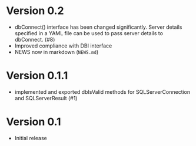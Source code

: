 # Version 0.2

- dbConnect() interface has been changed significantly. Server details specified in a YAML file can be used to pass server details to dbConnect. (#8)
- Improved compliance with DBI interface
- NEWS now in markdown (`NEWS.md`)

# Version 0.1.1

- implemented and exported dbIsValid methods for SQLServerConnection and SQLServerResult (#1)

# Version 0.1

- Initial release
